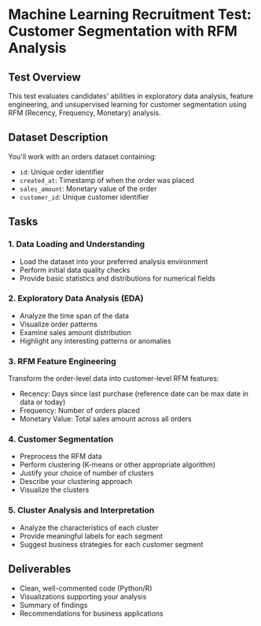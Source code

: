 # Machine Learning Recruitment Test: Customer Segmentation with RFM Analysis

## Test Overview
This test evaluates candidates' abilities in exploratory data analysis, feature engineering, and unsupervised learning for customer segmentation using RFM (Recency, Frequency, Monetary) analysis.

## Dataset Description
You'll work with an orders dataset containing:

- `id`: Unique order identifier
- `created_at`: Timestamp of when the order was placed
- `sales_amount`: Monetary value of the order
- `customer_id`: Unique customer identifier

## Tasks
### 1. Data Loading and Understanding
- Load the dataset into your preferred analysis environment
- Perform initial data quality checks
- Provide basic statistics and distributions for numerical fields

### 2. Exploratory Data Analysis (EDA)
- Analyze the time span of the data
- Visualize order patterns
- Examine sales amount distribution
- Highlight any interesting patterns or anomalies

### 3. RFM Feature Engineering
Transform the order-level data into customer-level RFM features:
- Recency: Days since last purchase (reference date can be max date in data or today)
- Frequency: Number of orders placed
- Monetary Value: Total sales amount across all orders

### 4. Customer Segmentation
- Preprocess the RFM data
- Perform clustering (K-means or other appropriate algorithm)
- Justify your choice of number of clusters
- Describe your clustering approach
- Visualize the clusters

### 5. Cluster Analysis and Interpretation
- Analyze the characteristics of each cluster
- Provide meaningful labels for each segment
- Suggest business strategies for each customer segment

## Deliverables
- Clean, well-commented code (Python/R)
- Visualizations supporting your analysis
- Summary of findings
- Recommendations for business applications